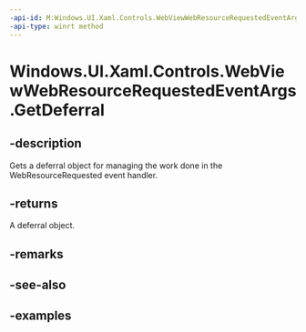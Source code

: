 ```yaml
---
-api-id: M:Windows.UI.Xaml.Controls.WebViewWebResourceRequestedEventArgs.GetDeferral
-api-type: winrt method
---
```


<!-- Method syntax.
public Deferral WebViewWebResourceRequestedEventArgs.GetDeferral()
-->

# Windows.UI.Xaml.Controls.WebViewWebResourceRequestedEventArgs.GetDeferral

## -description

Gets a deferral object for managing the work done in the WebResourceRequested event handler.

## -returns

A deferral object.

## -remarks

## -see-also

## -examples

